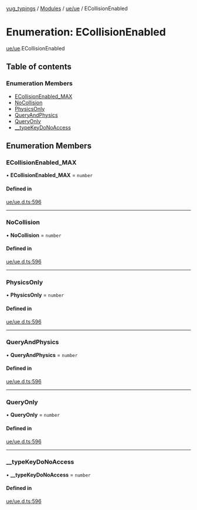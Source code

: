 [yug_typings](../README.md) / [Modules](../modules.md) / [ue/ue](../modules/ue_ue.md) / ECollisionEnabled

# Enumeration: ECollisionEnabled

[ue/ue](../modules/ue_ue.md).ECollisionEnabled

## Table of contents

### Enumeration Members

- [ECollisionEnabled\_MAX](ue_ue.ECollisionEnabled.md#ecollisionenabled_max)
- [NoCollision](ue_ue.ECollisionEnabled.md#nocollision)
- [PhysicsOnly](ue_ue.ECollisionEnabled.md#physicsonly)
- [QueryAndPhysics](ue_ue.ECollisionEnabled.md#queryandphysics)
- [QueryOnly](ue_ue.ECollisionEnabled.md#queryonly)
- [\_\_typeKeyDoNoAccess](ue_ue.ECollisionEnabled.md#__typekeydonoaccess)

## Enumeration Members

### ECollisionEnabled\_MAX

• **ECollisionEnabled\_MAX** = `number`

#### Defined in

[ue/ue.d.ts:596](https://github.com/YugMetaverse/yug_typings/blob/25cad34/ue/ue.d.ts#L596)

___

### NoCollision

• **NoCollision** = `number`

#### Defined in

[ue/ue.d.ts:596](https://github.com/YugMetaverse/yug_typings/blob/25cad34/ue/ue.d.ts#L596)

___

### PhysicsOnly

• **PhysicsOnly** = `number`

#### Defined in

[ue/ue.d.ts:596](https://github.com/YugMetaverse/yug_typings/blob/25cad34/ue/ue.d.ts#L596)

___

### QueryAndPhysics

• **QueryAndPhysics** = `number`

#### Defined in

[ue/ue.d.ts:596](https://github.com/YugMetaverse/yug_typings/blob/25cad34/ue/ue.d.ts#L596)

___

### QueryOnly

• **QueryOnly** = `number`

#### Defined in

[ue/ue.d.ts:596](https://github.com/YugMetaverse/yug_typings/blob/25cad34/ue/ue.d.ts#L596)

___

### \_\_typeKeyDoNoAccess

• **\_\_typeKeyDoNoAccess** = `number`

#### Defined in

[ue/ue.d.ts:596](https://github.com/YugMetaverse/yug_typings/blob/25cad34/ue/ue.d.ts#L596)
